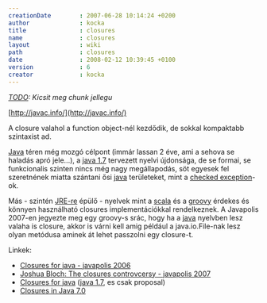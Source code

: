 ```yaml
---
creationDate        : 2007-06-28 10:14:24 +0200 
author              : kocka 
title               : closures 
name                : closures 
layout              : wiki 
path                : closures 
date                : 2008-02-12 10:39:45 +0100 
version             : 6 
creator             : kocka 
---
```

_[TODO](TODO.html): Kicsit meg chunk jellegu_

[http://javac.info/](http://javac.info/)

A closure valahol a function object-nél kezdődik, de sokkal kompaktabb szintaxist ad.

[Java](java.html) téren még mozgó célpont (immár lassan 2 éve, ami a sehova se haladás apró jele...), a [java 1.7](java%201.7.html) tervezett nyelvi újdonsága, de se formai, se funkcionalis szinten nincs még nagy megállapodás, söt egyesek fel szeretnének miatta szántani ősi [java](java.html) területeket, mint a [checked exception](Missing.html)-ok.

Más - szintén [JRE-re](JRE.html) épülő - nyelvek mint a [scala](scala.html) és a [groovy](Groovy.html) érdekes és könnyen használható closures implementációkkal rendelkeznek. A Javapolis 2007-en jegyezte meg egy groovy-s srác, hogy ha a [java](java.html) nyelvben lesz valaha is closure, akkor is várni kell amig például a java.io.File-nak lesz olyan metódusa aminek át lehet passzolni egy closure-t.


Linkek: 

*   [Closures for java - javapolis 2006](http://www.bejug.org/confluenceBeJUG/display/PARLEYS/Closures+for+Java)
*   [Joshua Bloch: The closures controvcersy - javapolis 2007](http://www.parleys.com/display/PARLEYS/The+Closures+Controversy)
*   [Closures for java](http://www.oreillynet.com/onjava/blog/2006/08/will_we_have_closures_in_java.html) ([java 1.7](java%201.7.html), es csak proposal)
*   [Closures in Java 7.0](http://www.oreillynet.com/onjava/blog/2006/12/closures_in_java_70.html)


